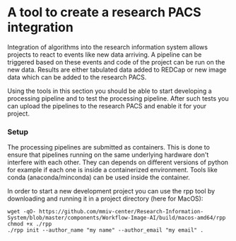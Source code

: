# A tool to create a research PACS integration
    
Integration of algorithms into the research information system allows projects to react to events like new data arriving. A pipeline can be triggered based on these events and code of the project can be run on the new data. Results are either tabulated data added to REDCap or new image data which can be added to the research PACS.

Using the tools in this section you should be able to start developing a processing pipeline and to test the processing pipeline. After such tests you can upload the pipelines to the research PACS and enable it for your project.

### Setup

The processing pipelines are submitted as containers. This is done to ensure that pipelines running on the same underlying hardware don't interfere with each other. They can depends on different versions of python for example if each one is inside a containerized environment. Tools like conda (anaconda/minconda) can be used inside the container.

In order to start a new development project you can use the rpp tool by downloading and running it in a project directory (here for MacOS):
```
wget -qO- https://github.com/mmiv-center/Research-Information-System/blob/master/components/Workflow-Image-AI/build/macos-amd64/rpp
chmod +x ./rpp
./rpp init --author_name "my name" --author_email "my email" .
```

